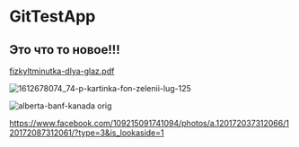 # GitTestApp


## Это что то новое!!!



[fizkyltminutka-dlya-glaz.pdf](https://github.com/progmev/GitTestApp/files/10034643/fizkyltminutka-dlya-glaz.pdf)

![1612678074_74-p-kartinka-fon-zelenii-lug-125](https://user-images.githubusercontent.com/21985914/202532131-110d9cd8-56b0-4aaf-bb32-d4eb4994ac81.jpg)


![alberta-banf-kanada orig](https://user-images.githubusercontent.com/21985914/202532330-9b3514fa-243f-4305-a447-f90366df7343.jpg)

https://www.facebook.com/109215091741094/photos/a.120172037312066/120172087312061/?type=3&is_lookaside=1


